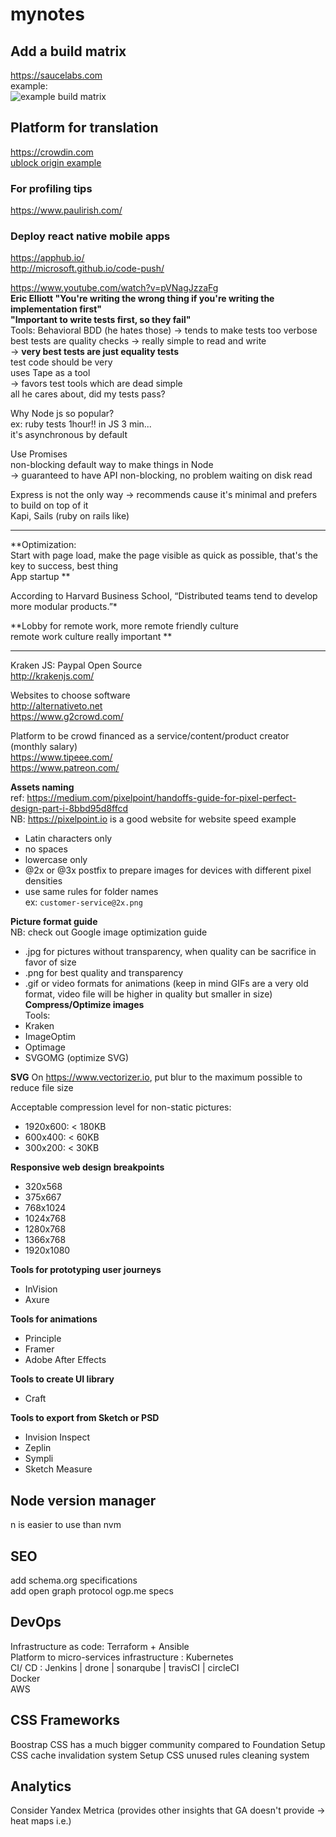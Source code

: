 # mynotes

## Add a build matrix

https://saucelabs.com  
example:  
![example build matrix](https://saucelabs.com/browser-matrix/js-cookie.svg "example build matrix saucelabs.com")

## Platform for translation
https://crowdin.com  
[ublock origin example](https://crowdin.com/project/ublock)

### For profiling tips
https://www.paulirish.com/

### Deploy react native mobile apps
https://apphub.io/  
http://microsoft.github.io/code-push/

https://www.youtube.com/watch?v=pVNagJzzaFg  
**Eric Elliott
"You're writing the wrong thing if you're writing the implementation first"  
"Important to write tests first, so they fail"**  
Tools: Behavioral BDD (he hates those) -> tends to make tests too verbose  
best tests are quality checks -> really simple to read and write  
-> **very best tests are just equality tests**    
test code should be very  
uses Tape as a tool  
-> favors test tools which are dead simple  
all he cares about, did my tests pass?  

Why Node js so popular?  
ex: ruby tests 1hour!! in JS 3 min...  
it's asynchronous by default  

Use Promises  
non-blocking default way to make things in Node  
-> guaranteed to have API non-blocking, no problem waiting on disk read  

Express is not the only way -> recommends cause it's minimal and prefers to build on top of it  
Kapi, Sails (ruby on rails like)  

-------------
**Optimization:  
Start with page load, make the page visible as quick as possible, that's the key to success, best thing  
App startup  **

According to Harvard Business School, “Distributed teams tend to develop more modular products.”*

**Lobby for remote work, more remote friendly culture  
remote work culture really important  **

------------

Kraken JS: Paypal Open Source  
http://krakenjs.com/  

Websites to choose software  
http://alternativeto.net  
https://www.g2crowd.com/

Platform to be crowd financed as a service/content/product creator (monthly salary)  
https://www.tipeee.com/  
https://www.patreon.com/

**Assets naming**  
ref: https://medium.com/pixelpoint/handoffs-guide-for-pixel-perfect-design-part-i-8bbd95d8ffcd  
NB: https://pixelpoint.io is a good website for website speed example
- Latin characters only  
- no spaces  
- lowercase only  
- @2x or @3x postfix to prepare images for devices with different pixel densities  
- use same rules for folder names  
ex: ```customer-service@2x.png```

**Picture format guide**  
NB: check out Google image optimization guide  
- .jpg for pictures without transparency, when quality can be sacrifice in favor of size  
- .png for best quality and transparency  
- .gif or video formats for animations (keep in mind GIFs are a very old format, video file will be higher in quality but smaller in size)  
**Compress/Optimize images**  
Tools:  
- Kraken  
- ImageOptim  
- Optimage  
- SVGOMG (optimize SVG)  

**SVG**
On https://www.vectorizer.io, put blur to the maximum possible to reduce file size  

Acceptable compression level for non-static pictures:  
- 1920x600: < 180KB  
- 600x400: < 60KB
- 300x200: < 30KB  

**Responsive web design breakpoints**  
- 320x568  
- 375x667  
- 768x1024  
- 1024x768  
- 1280x768  
- 1366x768  
- 1920x1080  

**Tools for prototyping user journeys**  
- InVision  
- Axure  

**Tools for animations**  
- Principle  
- Framer  
- Adobe After Effects  

**Tools to create UI library**
- Craft  

**Tools to export from Sketch or PSD**
- Invision Inspect  
- Zeplin  
- Sympli  
- Sketch Measure  

## Node version manager
n is easier to use than nvm

## SEO
add schema.org specifications  
add open graph protocol ogp.me specs

## DevOps
Infrastructure as code: Terraform + Ansible  
Platform to micro-services infrastructure : Kubernetes  
CI/ CD : Jenkins | drone | sonarqube | travisCI | circleCI  
Docker  
AWS

## CSS Frameworks
Boostrap CSS has a much bigger community compared to Foundation
Setup CSS cache invalidation system
Setup CSS unused rules cleaning system

## Analytics
Consider Yandex Metrica (provides other insights that GA doesn't provide -> heat maps i.e.)  
